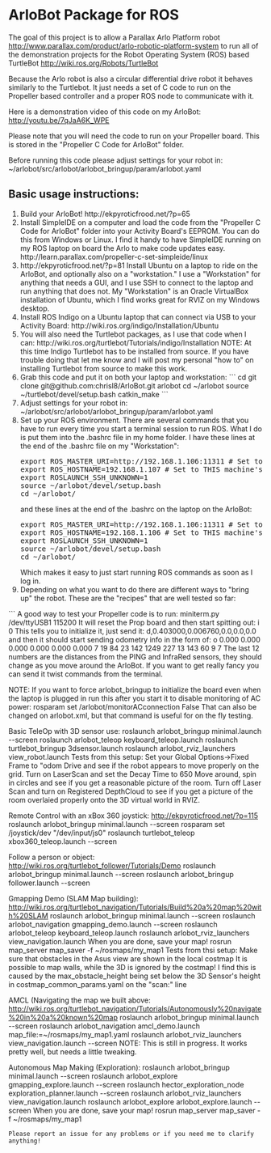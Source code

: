 ArloBot Package for ROS
===========================

The goal of this project is to allow a Parallax Arlo Platform robot http://www.parallax.com/product/arlo-robotic-platform-system to run all of the demonstration projects for the Robot Operating System (ROS) based TurtleBot http://wiki.ros.org/Robots/TurtleBot

Because the Arlo robot is also a circular differential drive robot it behaves similarly to the Turtlebot. It just needs a set of C code to run on the Propeller based controller and a proper ROS node to communicate with it.

Here is a demonstration video of this code on my ArloBot:
http://youtu.be/7qJaA6K_WPE

Please note that you will need the code to run on your Propeller board. This is stored in the "Propeller C Code for ArloBot" folder.

Before running this code please adjust settings for your robot in:
    ~/arlobot/src/arlobot/arlobot_bringup/param/arlobot.yaml

## Basic usage instructions: ##
<ol>
<li>Build your ArloBot! http://ekpyroticfrood.net/?p=65</li>
<li>Install SimpleIDE on a computer and load the code from the "Propeller C Code for ArloBot" folder into your Activity Board's EEPROM. You can do this from Windows or Linux. I find it handy to have SimpleIDE running on my ROS laptop on board the Arlo to make code updates easy. http://learn.parallax.com/propeller-c-set-simpleide/linux</li>
<li>http://ekpyroticfrood.net/?p=81 Install Ubuntu on a laptop to ride on the ArloBot, and optionally also on a "workstation." I use a "Workstation" for anything that needs a GUI, and I use SSH to connect to the laptop and run anything that does not.  My "Workstation" is an Oracle VirtualBox installation of Ubuntu, which I find works great for RVIZ on my Windows desktop.</li>
<li>Install ROS Indigo on a Ubuntu laptop that can connect via USB to your Activity Board: http://wiki.ros.org/indigo/Installation/Ubuntu
<li>You will also need the Turtlebot packages, as I use that code when I can: http://wiki.ros.org/turtlebot/Tutorials/indigo/Installation
NOTE: At this time Indigo Turtlebot has to be installed from source. If you have trouble doing that let me know and I will post my personal "how to" on installing Turtlebot from source to make this work.</li>
<li>Grab this code and put it on both your laptop and workstation:
```
cd
git clone git@github.com:chrisl8/ArloBot.git arlobot
cd ~/arlobot
source ~/turtlebot/devel/setup.bash
catkin_make
```</li>
<li>Adjust settings for your robot in:
    ~/arlobot/src/arlobot/arlobot_bringup/param/arlobot.yaml</li>
<li>Set up your ROS environment. There are several commands that you have to run every time you start a terminal session to run ROS. What I do is put them into the .bashrc file in my home folder. I have these lines at the end of the .bashrc file on my "Workstation":
<pre>
export ROS_MASTER_URI=http://192.168.1.106:11311 # Set to laptop IP
export ROS_HOSTNAME=192.168.1.107 # Set to THIS machine's IP
export ROSLAUNCH_SSH_UNKNOWN=1
source ~/arlobot/devel/setup.bash
cd ~/arlobot/
</pre>
and these lines at the end of the .bashrc on the laptop on the ArloBot:
<pre>
export ROS_MASTER_URI=http://192.168.1.106:11311 # Set to laptop IP
export ROS_HOSTNAME=192.168.1.106 # Set to THIS machine's IP
export ROSLAUNCH_SSH_UNKNOWN=1
source ~/arlobot/devel/setup.bash
cd ~/arlobot/
</pre>
Which makes it easy to just start running ROS commands as soon as I log in.</li>
<li>Depending on what you want to do there are different ways to "bring up" the robot.  These are the "recipes" that are well tested so far:</li>
</ol>
```
A good way to test your Propeller code is to run:
miniterm.py  /dev/ttyUSB1 115200
It will reset the Prop board and then start spitting out:
i 0
This tells you to initialize it, just send it:
d,0.403000,0.006760,0.0,0.0,0.0
and then it should start sending odometry info in the form of:
o       0.000   0.000   0.000   0.000   0.000   0.000   7       19      84      23      142     1249    227     13      143     60      9       7
The last 12 numbers are the distances from the PING and InfraRed sensors, they should change as you move around the ArloBot.
If you want to get really fancy you can send it twist commands from the terminal.

NOTE:
If you want to force arlobot_bringup to initialize the board even when the laptop
is plugged in run this after you start it to disable monitoring of AC power:
rosparam set /arlobot/monitorACconnection False
That can also be changed on arlobot.xml, but that command is useful for on the fly testing.

Basic TeleOp with 3D sensor use:
roslaunch arlobot_bringup minimal.launch --screen
<New Terminal>
roslaunch arlobot_teleop keyboard_teleop.launch
<New Terminal>
roslaunch turtlebot_bringup 3dsensor.launch
<GUI based Terminal>
roslaunch arlobot_rviz_launchers view_robot.launch
Tests from this setup:
  Set your Global Options->Fixed Frame to "odom
    Drive and see if the robot appears to move properly on the grid.
  Turn on LaserScan and set the Decay Time to 650
    Move around, spin in circles and see if you get a reasonable picture of the room.
  Turn off Laser Scan and turn on Registered DepthCloud to see if you get a picture of the room overlaied properly onto the 3D virtual world in RVIZ.


Remote Control with an xBox 360 joystick:
http://ekpyroticfrood.net/?p=115
roslaunch arlobot_bringup minimal.launch --screen
<New Terminal>
rosparam set /joystick/dev "/dev/input/js0"
roslaunch turtlebot_teleop xbox360_teleop.launch --screen

Follow a person or object:
http://wiki.ros.org/turtlebot_follower/Tutorials/Demo
roslaunch arlobot_bringup minimal.launch --screen
<New Terminal>
roslaunch arlobot_bringup follower.launch --screen

Gmapping Demo (SLAM Map building):
http://wiki.ros.org/turtlebot_navigation/Tutorials/Build%20a%20map%20with%20SLAM
roslaunch arlobot_bringup minimal.launch --screen
<New Terminal>
roslaunch arlobot_navigation gmapping_demo.launch --screen
<New Terminal>
roslaunch arlobot_teleop keyboard_teleop.launch
<GUI based Terminal>
roslaunch arlobot_rviz_launchers view_navigation.launch
When you are done, save your map!
rosrun map_server map_saver -f ~/rosmaps/my_map1
Tests from thsi setup:
  Make sure that obstacles in the Asus view are shown in the local costmap
    It is possible to map walls, while the 3D is ignored by the costmap!
    I find this is caused by the max_obstacle_height being set below the 3D Sensor's height
    in costmap_common_params.yaml on the "scan:" line

AMCL (Navigating the map we built above:
http://wiki.ros.org/turtlebot_navigation/Tutorials/Autonomously%20navigate%20in%20a%20known%20map
roslaunch arlobot_bringup minimal.launch --screen
<New Terminal>
roslaunch arlobot_navigation amcl_demo.launch map_file:=~/rosmaps/my_map1.yaml
<GUI based Terminal>
roslaunch arlobot_rviz_launchers view_navigation.launch --screen
NOTE: This is still in progress. It works pretty well, but needs a little tweaking.

Autonomous Map Making (Exploration):
roslaunch arlobot_bringup minimal.launch --screen
<New Terminal>
roslaunch arlobot_explore gmapping_explore.launch --screen
<New Terminal>
roslaunch hector_exploration_node exploration_planner.launch --screen
<GUI based Terminal>
roslaunch arlobot_rviz_launchers view_navigation.launch
<New Terminal>
roslaunch arlobot_explore arlobot_explore.launch --screen
When you are done, save your map!
rosrun map_server map_saver -f ~/rosmaps/my_map1

```
Please report an issue for any problems or if you need me to clarify anything!
